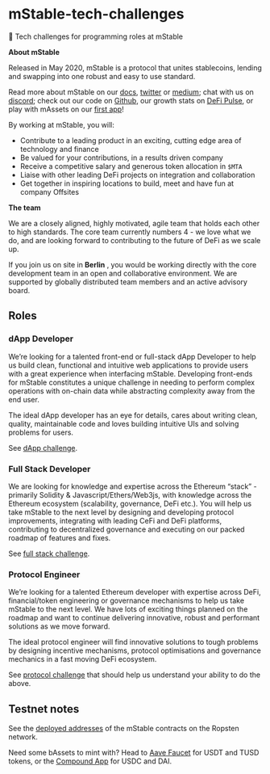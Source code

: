 # mStable-tech-challenges

🧩 Tech challenges for programming roles at mStable

**About mStable**

Released in May 2020, mStable is a protocol that unites stablecoins, lending and swapping into one robust and easy to use standard.

Read more about mStable on our [docs](https://docs.mstable.org/), [twitter](https://twitter.com/mstable_) or [medium](https://medium.com/mstable); chat with us on [discord](https://discord.com/invite/pgCVG7e); check out our code on [Github](https://github.com/mstable), our growth stats on [DeFi Pulse](https://defipulse.com/mstable), or play with mAssets on our [first app](https://app.mstable.org/)!

By working at mStable, you will:

- Contribute to a leading product in an exciting, cutting edge area of technology and finance
- Be valued for your contributions, in a results driven company
- Receive a competitive salary and generous token allocation in `$MTA`
- Liaise with other leading DeFi projects on integration and collaboration
- Get together in inspiring locations to build, meet and have fun at company Offsites

**The team**

We are a closely aligned, highly motivated, agile team that holds each other to high standards. The core team currently numbers 4 - we love what we do, and are looking forward to contributing to the future of DeFi as we scale up.

If you join us on site in **Berlin** , you would be working directly with the core development team in an open and collaborative environment. We are supported by globally distributed team members and an active advisory board.

## Roles

### dApp Developer

We’re looking for a talented front-end or full-stack dApp Developer to help us build clean, functional and intuitive web applications to provide users with a great experience when interfacing mStable. Developing front-ends for mStable constitutes a unique challenge in needing to perform complex operations with on-chain data while abstracting complexity away from the end user.

The ideal dApp developer has an eye for details, cares about writing clean, quality, maintainable code and loves building intuitive UIs and solving problems for users.

See [dApp challenge](./dapp-developer/README.md).

### Full Stack Developer

We are looking for knowledge and expertise across the Ethereum “stack” - primarily Solidity & Javascript/Ethers/Web3js, with knowledge across the Ethereum ecosystem (scalability, governance, DeFi etc.). You will help us take mStable to the next level by designing and developing protocol improvements, integrating with leading CeFi and DeFi platforms, contributing to decentralized governance and executing on our packed roadmap of features and fixes.

See [full stack challenge](./full-stack/README.md).

### Protocol Engineer

We’re looking for a talented Ethereum developer with expertise across DeFi, financial/token engineering or governance mechanisms to help us take mStable to the next level. We have lots of exciting things planned on the roadmap and want to continue delivering innovative, robust and performant solutions as we move forward.

The ideal protocol engineer will find innovative solutions to tough problems by designing incentive mechanisms, protocol optimisations and governance mechanics in a fast moving DeFi ecosystem.

See [protocol challenge](./protocol-engineer/README.md) that should help us understand your ability to do the above.

## Testnet notes

See the [deployed addresses](https://docs.mstable.org/protocol/deployed-addresses) of the mStable contracts on the Ropsten network.

Need some bAssets to mint with? Head to [Aave Faucet](https://testnet.aave.com/faucet) for USDT and TUSD tokens, or the [Compound App](https://app.compound.finance/Asset/cUSDC) for USDC and DAI.
